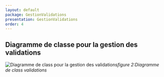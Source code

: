 ```yaml
---
layout: default
package: GestionValidations
presentation: GestionValidations
order: 4
---
```


## Diagramme de classe pour la gestion des validations

![Diagramme de class pour la gestion des validations](/soli-lms/Conception/GestionValidations/images/Gestionvalidations.png)*figure 2:Diagramme de class validations*




